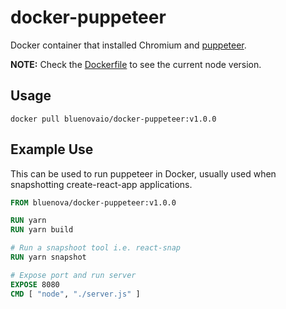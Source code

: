 # docker-puppeteer    

Docker container that installed Chromium and [puppeteer](https://github.com/puppeteer/puppeteer).

**NOTE:** Check the [Dockerfile](./Dockerfile) to see the current node version.

## Usage

`docker pull bluenovaio/docker-puppeteer:v1.0.0`

## Example Use

This can be used to run puppeteer in Docker, usually used when snapshotting create-react-app applications.

```dockerfile
FROM bluenova/docker-puppeteer:v1.0.0

RUN yarn
RUN yarn build

# Run a snapshoot tool i.e. react-snap
RUN yarn snapshot

# Expose port and run server
EXPOSE 8080
CMD [ "node", "./server.js" ]
```
